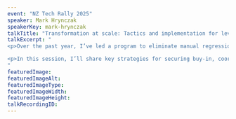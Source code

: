 ```yaml
---
event: "NZ Tech Rally 2025"
speaker: Mark Hrynczak
speakerKey: mark-hrynczak
talkTitle: "Transformation at scale: Tactics and implementation for levelling up our deployment process"
talkExcerpt: " 
<p>Over the past year, I’ve led a program to eliminate manual regression testing and accelerate deployment velocity at scale—over 2,000 engineers. This shift required tackling complex testing workflows, third-party integrations, and cultural change, making developers responsible for tests.</p>

<p>In this session, I’ll share key strategies for securing buy-in, coordinating across teams, and maintaining momentum. Attendees will learn how to drive large-scale change through stakeholder alignment, soft power, and effective program management.</p>
"
featuredImage:
featuredImageAlt: 
featuredImageType: 
featuredImageWidth: 
featuredImageHeight:
talkRecordingID:
---
```

